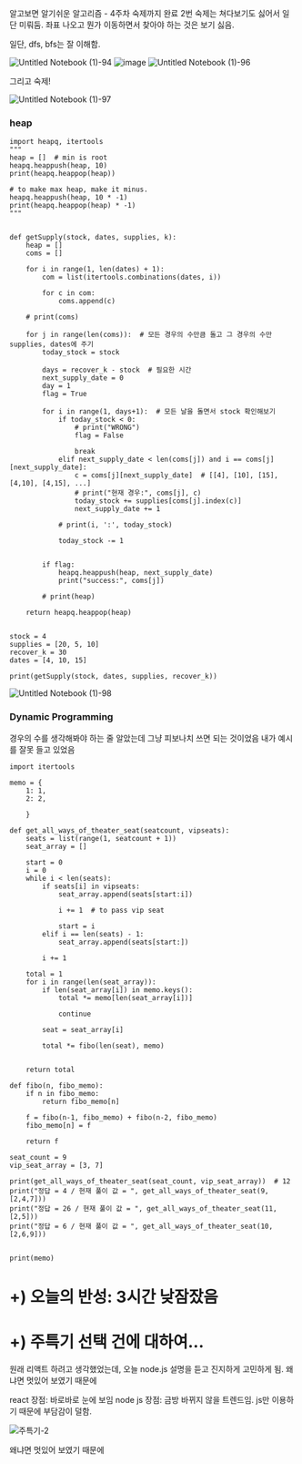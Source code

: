 알고보면 알기쉬운 알고리즘 - 4주차
숙제까지 완료
2번 숙제는 쳐다보기도 싫어서 일단 미뤄둠. 좌표 나오고 뭔가 이동하면서 찾아야 하는 것은 보기 싫음.

일단, dfs, bfs는 잘 이해함.

![Untitled Notebook (1)-94](https://user-images.githubusercontent.com/62330320/122228325-af192400-cef2-11eb-9f66-bf23dc2213e1.jpg)
![image](https://user-images.githubusercontent.com/62330320/122228361-b93b2280-cef2-11eb-9f76-93bba369e1fc.png)
![Untitled Notebook (1)-96](https://user-images.githubusercontent.com/62330320/122228496-db34a500-cef2-11eb-91d8-5d5e1ac0fea2.jpg)


그리고 숙제!

![Untitled Notebook (1)-97](https://user-images.githubusercontent.com/62330320/122228539-e982c100-cef2-11eb-8775-6936510ac5dd.jpg)
### heap

    import heapq, itertools
    """
    heap = []  # min is root
    heapq.heappush(heap, 10)
    print(heapq.heappop(heap))

    # to make max heap, make it minus.
    heapq.heappush(heap, 10 * -1)
    print(heapq.heappop(heap) * -1)
    """


    def getSupply(stock, dates, supplies, k):
        heap = []
        coms = []

        for i in range(1, len(dates) + 1):
            com = list(itertools.combinations(dates, i))

            for c in com:
                coms.append(c)

        # print(coms)

        for j in range(len(coms)):  # 모든 경우의 수만큼 돌고 그 경우의 수만 supplies, dates에 주기
            today_stock = stock

            days = recover_k - stock  # 필요한 시간
            next_supply_date = 0
            day = 1
            flag = True

            for i in range(1, days+1):  # 모든 날을 돌면서 stock 확인해보기
                if today_stock < 0:
                    # print("WRONG")
                    flag = False

                    break
                elif next_supply_date < len(coms[j]) and i == coms[j][next_supply_date]:
                    c = coms[j][next_supply_date]  # [[4], [10], [15], [4,10], [4,15], ...]
                    # print("현재 경우:", coms[j], c)
                    today_stock += supplies[coms[j].index(c)]
                    next_supply_date += 1

                # print(i, ':', today_stock)

                today_stock -= 1


            if flag:
                heapq.heappush(heap, next_supply_date)
                print("success:", coms[j])

            # print(heap)

        return heapq.heappop(heap)


    stock = 4
    supplies = [20, 5, 10]
    recover_k = 30
    dates = [4, 10, 15]

    print(getSupply(stock, dates, supplies, recover_k))



![Untitled Notebook (1)-98](https://user-images.githubusercontent.com/62330320/122228558-eee00b80-cef2-11eb-87c7-265ff68f23e3.jpg)
### Dynamic Programming
경우의 수를 생각해봐야 하는 줄 알았는데 그냥 피보나치 쓰면 되는 것이었음
내가 예시를 잘못 들고 있었음

    import itertools

    memo = {
        1: 1,
        2: 2,

        }

    def get_all_ways_of_theater_seat(seatcount, vipseats):
        seats = list(range(1, seatcount + 1))
        seat_array = []

        start = 0
        i = 0
        while i < len(seats):
            if seats[i] in vipseats:
                seat_array.append(seats[start:i])

                i += 1  # to pass vip seat

                start = i
            elif i == len(seats) - 1:
                seat_array.append(seats[start:])

            i += 1

        total = 1
        for i in range(len(seat_array)):
            if len(seat_array[i]) in memo.keys():
                total *= memo[len(seat_array[i])]

                continue

            seat = seat_array[i]

            total *= fibo(len(seat), memo)


        return total

    def fibo(n, fibo_memo):
        if n in fibo_memo:
            return fibo_memo[n]

        f = fibo(n-1, fibo_memo) + fibo(n-2, fibo_memo)
        fibo_memo[n] = f

        return f

    seat_count = 9
    vip_seat_array = [3, 7]

    print(get_all_ways_of_theater_seat(seat_count, vip_seat_array))  # 12
    print("정답 = 4 / 현재 풀이 값 = ", get_all_ways_of_theater_seat(9,[2,4,7]))
    print("정답 = 26 / 현재 풀이 값 = ", get_all_ways_of_theater_seat(11,[2,5]))
    print("정답 = 6 / 현재 풀이 값 = ", get_all_ways_of_theater_seat(10,[2,6,9]))


    print(memo)



# +) 오늘의 반성: 3시간 낮잠잤음


# +) 주특기 선택 건에 대하여...
원래 리액트 하려고 생각했었는데, 오늘 node.js 설명을 듣고 진지하게 고민하게 됨.
왜냐면 멋있어 보였기 때문에

react 장점: 바로바로 눈에 보임
node js 장점: 금방 바뀌지 않을 트렌드임. js만 이용하기 때문에 부담감이 덜함. 

![주특기-2](https://user-images.githubusercontent.com/62330320/122229130-73328e80-cef3-11eb-985e-9afe957edcad.jpg)

왜냐면 멋있어 보였기 때문에
